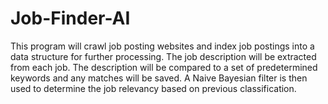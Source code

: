 # Job-Finder-AI
This program will crawl job posting websites and index job postings into a data structure for further processing. The job description will be extracted from each job. The description will be compared to a set of predetermined keywords and any matches will be saved. A Naive Bayesian filter is then used to determine the job relevancy based on previous classification. 
